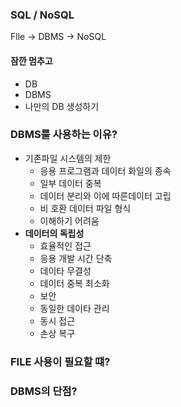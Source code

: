 ### SQL / NoSQL

Flle -> DBMS -> NoSQL

#### 잠깐 멈추고
- DB
- DBMS
- 나만의 DB 생성하기

### DBMS를 사용하는 이유?
- 기존파일 시스템의 제한
	- 응용 프로그램과 데이터 화일의 종속
	- 일부 데이터 중복
	- 데이터 분리와 이에 따른데이터 고립
	- 비 호환 데이터 파일 형식
	- 이해하기 어려움
- **데이터의 독립성**
	- 효율적인 접근
	- 응용 개발 시간 단축
	- 데이타 무결성
	- 데이터 중복 최소화
	- 보안
	- 동일한 데이타 관리
	- 동시 접근
	- 손상 복구

### FILE 사용이 필요할 떄?
### DBMS의 단점?
	 	 